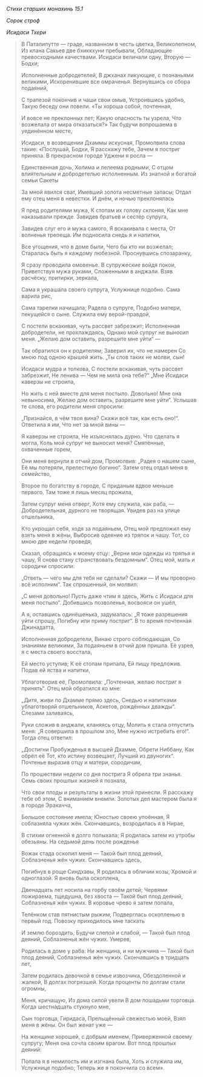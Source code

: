 *Стихи старших монахинь 15\.1*

*Сорок строф*

*Исидаси Тхери*

> В Паталипутте — граде, названном в честь цветка,
> Великолепном,
> Из клана Сакьев две бхиккхуни пребывали,
> Обладающие превосходными качествами\.
> Исидаси величали одну,
> Вторую — Бодхи;
>
> Исполненные добродетелей,
> В джханах ликующие, с познаньями великими,
> Искоренившие все омраченья\.
> Вернувшись со сбора подаяний,
>
> С трапезой покончив и чаши свои омыв,
> Устроившись удобно,
> Такую беседу они повели\.
> «Ты хороша собой, почтенная,
>
> И вовсе не преклонных лет;
> Какую опасность ты узрела,
> Что возжелала от мира отказаться?»
> Так будучи вопрошаема в уединённом месте,
>
> Исидаси, в возвещении Дхаммы искусная,
> Промолвила слова такие:
> «Послушай, Бодхи,
> Я расскажу тебе,
> Зачем я постриг приняла\.
> В прекрасном городе Уджени я росла —
>
> Единственная дочь,
> Холима и лелеема родными,
> С отцом влиятельным и добродетелью исполненным\.
> Из знатной и богатой семьи Сакеты
>
> За мной явился сват,
> Имевший золота несметные запасы;
> Отдал ему отец меня в невестки\.
> И днём, и ночью преклонялась
>
> Я пред родителями мужа,
> К стопам их голову склоняя,
> Как мне наказывали прежде\.
> Завидев братьев и сестёр супруга,
>
> Завидев слуг его и мужа самого,
> Я вскакивала с места,
> От волненья трепеща\.
> Им подносила снедь я и напитки,
>
> Все угощения, что в доме были,
> Чего бы кто ни возжелал;
> Старалась быть я каждому любезной\.
> Проснувшись спозаранку,
>
> Я сразу проводила омовенье\.
> В супружеские войдя покои,
> Приветствуя мужа руками,
> Сложенными в анджали\.
> Взяв расчёску, притирки, зеркала,
>
> Сама я украшала своего супруга,
> Услужнице подобно\.
> Сама варила рис,
>
> Сама тарелки начищала;
> Радела о супруге,
> Подобно матери, пекущейся о сыне\.
> Служила ему верой\-правдой,
>
> С постели вскакивая, чуть рассвет забрезжит;
> Исполненная добродетели, не прохлаждаясь,
> Однако мой супруг не выносил меня\.
> „Желаю дом оставить, разрешите мне уйти“ —
>
> Так обратился он к родителям;
> Заверил их, что не намерен
> Со мною под одною крышей жить\.
> „Ты слов таких не молви, сын\!
>
> Исидаси мудра и толкова,
> С постели вскакивая, чуть рассвет забрезжит,
> Не ленива —
> Чем не мила она тебе?“
> „Мне Исидаси каверзы не строила,
>
> Но жить с ней вместе для меня постыло\.
> Довольно\! Мне она невыносима,
> Желаю дом оставить, разрешите мне уйти“\.
> Услышав те слова, его родители меня спросили:
>
> „Признайся, в чём твоя вина?
> Скажи всё так, как есть оно\!“\.
> Ответила я им,
> Что нет за мной вины —
>
> Я каверзы не строила,
> Не изъяснялась дурно\.
> Что сделать я могла,
> Коль мой супруг не выносил меня?
> Смятённые, охваченные горем,
>
> Они меня вернули в отчий дом,
> Промолвив:
> „Радея о нашем сыне,
> Её мы потеряли, прелестную богиню“\.
> Затем отец отдал меня в семейство,
>
> Второе по богатству в городе,
> С приданым вдвое меньше первого\.
> Там тоже я лишь месяц прожила,
>
> Затем супруг меня отверг,
> Хотя ему служила, как раба, —
> Добродетельная, дурного не творящая\.
> Увидев раз на улице отшельника,
>
> Кто укрощал себя, ходя за подаяньем,
> Отец мой предложил ему взять меня в жёны,
> Выбросив одеяние из тряпок и чашу\.
> Тот, со мною две недели проведя,
>
> Сказал, обращаясь к моему отцу:
> „Верни мои одежды из тряпья и чашу,
> Я снова стану странствовать бездомным“\.
> Отец мой, мать и сородичи спросили:
>
> „Ответь — чего мы для тебя не сделали?
> Скажи —
> И мы проворно всё исполним“\.
> Так спрошенный, он молвил:
>
> „С меня довольно\!
> Пусть даже чтим я здесь,
> Жить с Исидаси для меня постыло“\.
> Добившись позволенья, восвояси он ушёл,
>
> А я, оставшись одинёшенька, задумалась:
> „Я тоже разрешения уйти спрошу,
> Погибну или приму постриг“\.
> В то время почтенная Джинадатта,
>
> Исполненная добродетели,
> Винаю строго соблюдающая,
> Со знаниями великими,
> За подаяньем в отчий дом пришла\.
> Её узрев, я с места своего восстала,
>
> Ей место уступив;
> К её стопам припала,
> Ей пищу предложив\.
> Подав ей яства и напитки,
>
> Ублаготворив её,
> Промолвила:
> „Почтенная, желаю постриг я принять“\.
> Отец мой обратился ко мне:
>
> „Дитя, живи по Дхамме прямо здесь,
> Снедью и напитками ублаготворяй отшельников,
> Аскетов, рождённых дважды“\.
> Слезами заливаясь,
>
> Руки сложив в анджали, кланяясь отцу,
> Молить я стала отпустить меня:
> „Я совершила в прошлом зло,
> Мне нужно истребить его\!“\.
> Тогда отец ответил:
>
> „Достигни Пробужденья в высшей Дхамме,
> Обрети Ниббану,
> Как обрёл её Тот, кто истину возвещает,
> Лучший из двуногих“\.
> Почтенье выразив отцу и матери, сородичам,
>
> По прошествии недели со дня пострига
> Я обрела три знанья\.
> Семь своих прошлых жизней я познала,
>
> Что свои плоды и результаты в жизни этой принесли\.
> Я расскажу тебе об этом,
> С вниманием внемли\.
> Золотых дел мастером была я в городе Эракачча,
>
> Большое состояние имела;
> Юностью своею упоённая,
> Я соблазняла чужих жён\.
> Скончавшись, возродилась я в Нирае,
>
> В стихии огненной я долго полыхала;
> Я родилась затем из утробы обезьяны\.
> На седьмой день после рожденья
>
> Вожак стада оскопил меня —
> Такой был плод деяний,
> Соблазненья жён чужих\.
> Скончавшись здесь,
>
> Погибнув в роще Синдхавы,
> Я родилась в обличии козы,
> Хромой и одноглазой\.
> Я вновь была оскоплена,
>
> Двенадцать лет носила на горбу своём детей;
> Червями пожираема, тщедушна, без хвоста —
> Такой был плод деяний,
> Соблазненья жён чужих\.
> В коровье чрево я затем попала,
>
> Телёнком став пятнистым рыжим,
> Подверглась оскопленью в первый год\.
> Повозку приходилось мне таскать
>
> И землю бороздить,
> Будучи слепой и слабой, —
> Такой был плод деяний,
> Соблазненья жён чужих\.
> Умерев,
>
> Родилась в доме у раба:
> Ни женщина, и ни мужчина —
> Такой был плод деяний,
> Соблазненья жён чужих\.
> Скончавшись в тридцать лет,
>
> Затем родилась девочкой в семье извозчика,
> Обездоленной и жалкой,
> В долгах погрязшей\.
> Когда проценты по долгам стали огромны,
>
> Меня, кричащую,
> Из дома силой увели
> В дом лошадьми торговца\.
> Когда шестнадцать стукнуло мне,
>
> Сын торговца, Гиридаса,
> Прельщённый свежестью моей,
> Взял меня в жёны\.
> Он был женат уже —
>
> На женщине хорошей, с добрым именем,
> Приверженной своему супругу;
> Меня она сочла своим врагом\.
> Вот плод прошлых деяний:
>
> Попала я в немилость им и изгнана была,
> Хоть и служила им,
> Услужнице подобно;
> Теперь же я покончила со всем»\.